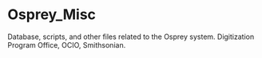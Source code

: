 # Osprey_Misc
Database, scripts, and other files related to the Osprey system. Digitization Program Office, OCIO, Smithsonian.
